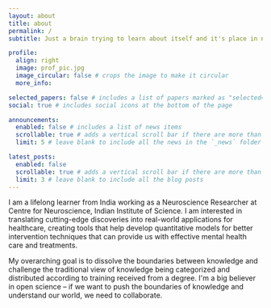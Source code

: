 ```yaml
---
layout: about
title: about
permalink: /
subtitle: Just a brain trying to learn about itself and it's place in nature.

profile:
  align: right
  image: prof_pic.jpg
  image_circular: false # crops the image to make it circular
  more_info: 

selected_papers: false # includes a list of papers marked as "selected={true}"
social: true # includes social icons at the bottom of the page

announcements:
  enabled: false # includes a list of news items
  scrollable: true # adds a vertical scroll bar if there are more than 3 news items
  limit: 5 # leave blank to include all the news in the `_news` folder

latest_posts:
  enabled: false
  scrollable: true # adds a vertical scroll bar if there are more than 3 new posts items
  limit: 3 # leave blank to include all the blog posts
---
```


I am a lifelong learner from India working as a Neuroscience Researcher at Centre for Neuroscience, Indian Institute of Science. I am interested in translating cutting-edge discoveries into real-world applications for healthcare, creating tools that help develop quantitative models for better intervention techniques that can provide us with effective mental health care and treatments.

My overarching goal is to dissolve the boundaries between knowledge and challenge the traditional view of knowledge being categorized and distributed according to training received from a degree. I'm a big believer in open science – if we want to push the boundaries of knowledge and understand our world, we need to collaborate.
